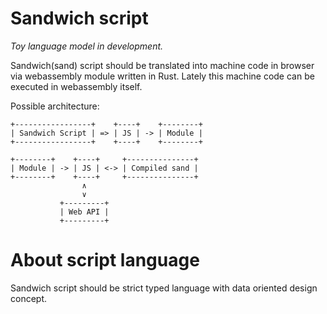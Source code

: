 # Sandwich script
*Toy language model in development.*

Sandwich(sand) script should be translated into machine code in browser via webassembly module written in Rust. Lately this machine code can be executed in webassembly itself.

Possible architecture:

```
+-----------------+    +----+    +--------+
| Sandwich Script | => | JS | -> | Module |
+-----------------+    +----+    +--------+
```

```
+--------+    +----+     +---------------+
| Module | -> | JS | <-> | Compiled sand |
+--------+    +----+     +---------------+
                ∧
                ∨
           +---------+
           | Web API |
           +---------+
```
# About script language

Sandwich script should be strict typed language with data oriented design concept. 


